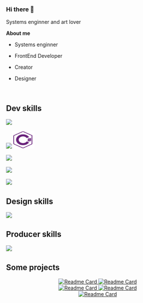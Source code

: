 <h3>Hi there 👋</h3>
<p dir="auto">Systems enginner and art lover</p>
<p><strong>About me</strong></p>
<ul dir="auto">
  <li>
  <p dir="auto">Systems enginner</p>
  </li>
  <li>
  <p dir="auto">FrontEnd Developer</p>
  </li>
  <li>
  <p dir="auto">Creator</p>
  </li>
  <li>
  <p dir="auto">Designer</p>
  </li>
</ul>
</br>
<div>
  <h2>Dev skills</h2>
      <p><img src="https://skillicons.dev/icons?i=js,typescript,react,vite,androidstudio" /></p>
      <p><img src="https://skillicons.dev/icons?i=java,php"/><img src="https://github.com/devicons/devicon/blob/master/icons/csharp/csharp-line.svg" width="62" height="48"></p>
      <p><img src="https://skillicons.dev/icons?i=ruby,rails,postgres,mysql"/></p>
      <p><img src="https://skillicons.dev/icons?i=html,css,styledcomponents,emotion" /></p>
      <p><img src="https://skillicons.dev/icons?i=git,github,linux" /></p>
  <h2>Design skills</h2>
      <p><img src="https://skillicons.dev/icons?i=ai,ae,ps,pr,xd,blender,figma" /></p>
  <h2>Producer skills</h2>
      <p><img src="https://skillicons.dev/icons?i=ableton" /></p>
  <h2>Some projects</h2>
  <div align="center">
    <a href="https://github.com/AntMient/CliviaGenerator">
    <img src="https://github-readme-stats.vercel.app/api/pin/?username=antmient&repo=CliviaGenerator" alt="Readme Card" data-canonical-src="" style="max-width: 100%;">
    </a>
    <a href="https://github.com/AntMient/CalenCLI">
    <img src="https://github-readme-stats.vercel.app/api/pin/?username=antmient&repo=CalenCLI" alt="Readme Card" data-canonical-src="" style="max-width: 100%;">
    </a>
    
  </div>
  <div align="center">
    <a href="https://github.com/AntMient/Planifica">
    <img src="https://github-readme-stats.vercel.app/api/pin/?username=antmient&repo=Planifica" alt="Readme Card" data-canonical-src="" style="max-width: 100%;">
    </a>
    <a href="https://github.com/AntMient/GetThatHome">
    <img src="https://github-readme-stats.vercel.app/api/pin/?username=antmient&repo=GetThatHome" alt="Readme Card" data-canonical-src="" style="max-width: 100%;">
    </a>
  </div>
  
  <div align="center">
    <a href="https://github.com/AntMient/Contactable">
    <img src="https://github-readme-stats.vercel.app/api/pin/?username=antmient&repo=Contactable" alt="Readme Card" data-canonical-src="" style="max-width: 100%;">
    </a>
  </div>
